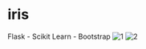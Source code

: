 # iris
Flask - Scikit Learn - Bootstrap
![1](https://user-images.githubusercontent.com/25259865/71008846-42b63c80-2124-11ea-95b1-199a7c25b758.png)
![2](https://user-images.githubusercontent.com/25259865/71008867-49dd4a80-2124-11ea-959f-1fbc888e23dd.png)

